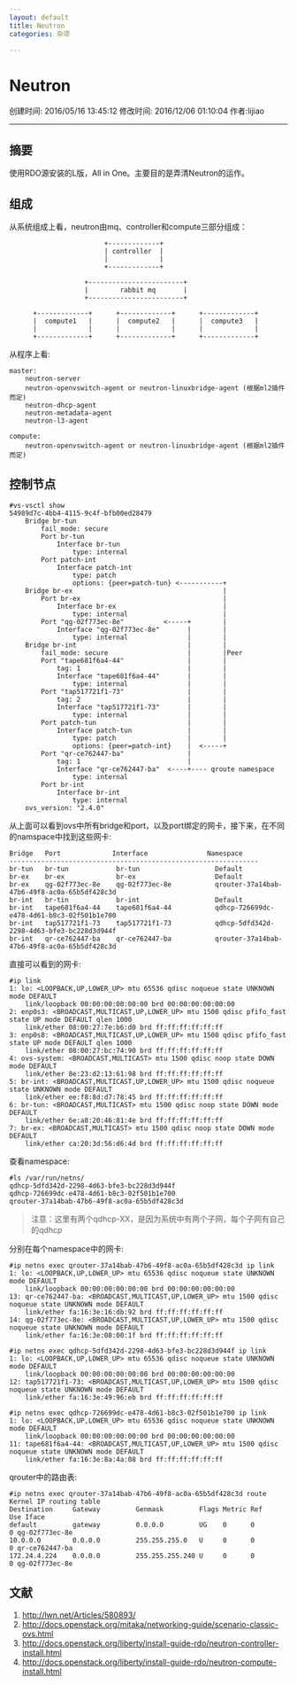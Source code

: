 ```yaml
---
layout: default
title: Neutron
categories: 杂项

---
```


# Neutron
创建时间: 2016/05/16 13:45:12  修改时间: 2016/12/06 01:10:04 作者:lijiao

----

## 摘要

使用RDO源安装的L版，All in One。主要目的是弄清Neutron的运作。

## 组成

从系统组成上看，neutron由mq、controller和compute三部分组成：


	                        +-------------+
	                        | controller  |
	                        |             |
	                        +-------------+

	                   +------------------------+
	                   |        rabbit mq       |
	                   +------------------------+

	      +-------------+      +-------------+      +-------------+
	      |  compute1   |      |  compute2   |      |  compute3   |
	      |             |      |             |      |             |
	      +-------------+      +-------------+      +-------------+

从程序上看:

	master: 
		neutron-server
		neutron-openvswitch-agent or neutron-linuxbridge-agent (根据ml2插件而定)
		neutron-dhcp-agent
		neutron-metadata-agent
		neutron-l3-agent
	
	compute:
		neutron-openvswitch-agent or neutron-linuxbridge-agent (根据ml2插件而定)

## 控制节点

	#vs-vsctl show
	54989d7c-4bb4-4115-9c4f-bfb00ed28479
	    Bridge br-tun
	        fail_mode: secure
	        Port br-tun
	            Interface br-tun
	                type: internal
	        Port patch-int
	            Interface patch-int
	                type: patch  
	                options: {peer=patch-tun} <-----------+
	    Bridge br-ex                                      |
	        Port br-ex                                    |
	            Interface br-ex                           |
	                type: internal                        |
	        Port "qg-02f773ec-8e"          <-----+        |
	            Interface "qg-02f773ec-8e"       |        |
	                type: internal               |        |
	    Bridge br-int                            |        |
	        fail_mode: secure                    |        |Peer
	        Port "tape681f6a4-44"                |        |
	            tag: 1                           |        |
	            Interface "tape681f6a4-44"       |        |
	                type: internal               |        |
	        Port "tap517721f1-73"                |        |
	            tag: 2                           |        |
	            Interface "tap517721f1-73"       |        |
	                type: internal               |        |
	        Port patch-tun                       |        |
	            Interface patch-tun              |        |
	                type: patch                  |        |
	                options: {peer=patch-int}    |  <-----+
	        Port "qr-ce762447-ba"                |
	            tag: 1                           |
	            Interface "qr-ce762447-ba"  <----+---- qroute namespace
	                type: internal
	        Port br-int
	            Interface br-int
	                type: internal
	    ovs_version: "2.4.0"

从上面可以看到ovs中所有bridge和port，以及port绑定的网卡，接下来，在不同的namspace中找到这些网卡:

	Bridge   Port             Interface               Namespace
	---------------------------------------------------------------
	br-tun   br-tun            br-tun                   Default
	br-ex    br-ex             br-ex                    Default
	br-ex    qg-02f773ec-8e    qg-02f773ec-8e           qrouter-37a14bab-47b6-49f8-ac0a-65b5df428c3d
	br-int   br-tin            br-int                   Default
	br-int   tape681f6a4-44    tape681f6a4-44           qdhcp-726699dc-e478-4d61-b8c3-02f501b1e700
	br-int   tap517721f1-73    tap517721f1-73           qdhcp-5dfd342d-2298-4d63-bfe3-bc228d3d944f
	br-int   qr-ce762447-ba    qr-ce762447-ba           qrouter-37a14bab-47b6-49f8-ac0a-65b5df428c3d

直接可以看到的网卡:

	#ip link
	1: lo: <LOOPBACK,UP,LOWER_UP> mtu 65536 qdisc noqueue state UNKNOWN mode DEFAULT
	    link/loopback 00:00:00:00:00:00 brd 00:00:00:00:00:00
	2: enp0s3: <BROADCAST,MULTICAST,UP,LOWER_UP> mtu 1500 qdisc pfifo_fast state UP mode DEFAULT qlen 1000
	    link/ether 08:00:27:7e:b6:d0 brd ff:ff:ff:ff:ff:ff
	3: enp0s8: <BROADCAST,MULTICAST,UP,LOWER_UP> mtu 1500 qdisc pfifo_fast state UP mode DEFAULT qlen 1000
	    link/ether 08:00:27:bc:74:90 brd ff:ff:ff:ff:ff:ff
	4: ovs-system: <BROADCAST,MULTICAST> mtu 1500 qdisc noop state DOWN mode DEFAULT
	    link/ether 8e:23:d2:13:61:98 brd ff:ff:ff:ff:ff:ff
	5: br-int: <BROADCAST,MULTICAST,UP,LOWER_UP> mtu 1500 qdisc noqueue state UNKNOWN mode DEFAULT
	    link/ether ee:f8:8d:d7:78:45 brd ff:ff:ff:ff:ff:ff
	6: br-tun: <BROADCAST,MULTICAST> mtu 1500 qdisc noop state DOWN mode DEFAULT
	    link/ether 6e:a8:20:46:81:4e brd ff:ff:ff:ff:ff:ff
	7: br-ex: <BROADCAST,MULTICAST> mtu 1500 qdisc noop state DOWN mode DEFAULT
	    link/ether ca:20:3d:56:d6:4d brd ff:ff:ff:ff:ff:ff

查看namespace:

	#ls /var/run/netns/
	qdhcp-5dfd342d-2298-4d63-bfe3-bc228d3d944f  
	qdhcp-726699dc-e478-4d61-b8c3-02f501b1e700  
	qrouter-37a14bab-47b6-49f8-ac0a-65b5df428c3d

>注意：这里有两个qdhcp-XX，是因为系统中有两个子网，每个子网有自己的qdhcp

分别在每个namespace中的网卡:

	#ip netns exec qrouter-37a14bab-47b6-49f8-ac0a-65b5df428c3d ip link
	1: lo: <LOOPBACK,UP,LOWER_UP> mtu 65536 qdisc noqueue state UNKNOWN mode DEFAULT
	    link/loopback 00:00:00:00:00:00 brd 00:00:00:00:00:00
	13: qr-ce762447-ba: <BROADCAST,MULTICAST,UP,LOWER_UP> mtu 1500 qdisc noqueue state UNKNOWN mode DEFAULT
	    link/ether fa:16:3e:16:db:92 brd ff:ff:ff:ff:ff:ff
	14: qg-02f773ec-8e: <BROADCAST,MULTICAST,UP,LOWER_UP> mtu 1500 qdisc noqueue state UNKNOWN mode DEFAULT
	    link/ether fa:16:3e:08:00:1f brd ff:ff:ff:ff:ff:ff
	
	#ip netns exec qdhcp-5dfd342d-2298-4d63-bfe3-bc228d3d944f ip link
	1: lo: <LOOPBACK,UP,LOWER_UP> mtu 65536 qdisc noqueue state UNKNOWN mode DEFAULT
	    link/loopback 00:00:00:00:00:00 brd 00:00:00:00:00:00
	12: tap517721f1-73: <BROADCAST,MULTICAST,UP,LOWER_UP> mtu 1500 qdisc noqueue state UNKNOWN mode DEFAULT
	    link/ether fa:16:3e:49:96:eb brd ff:ff:ff:ff:ff:ff
	
	#ip netns exec qdhcp-726699dc-e478-4d61-b8c3-02f501b1e700 ip link
	1: lo: <LOOPBACK,UP,LOWER_UP> mtu 65536 qdisc noqueue state UNKNOWN mode DEFAULT
	    link/loopback 00:00:00:00:00:00 brd 00:00:00:00:00:00
	11: tape681f6a4-44: <BROADCAST,MULTICAST,UP,LOWER_UP> mtu 1500 qdisc noqueue state UNKNOWN mode DEFAULT
	    link/ether fa:16:3e:8a:4a:08 brd ff:ff:ff:ff:ff:ff

qrouter中的路由表:

	#ip netns exec qrouter-37a14bab-47b6-49f8-ac0a-65b5df428c3d route
	Kernel IP routing table
	Destination     Gateway         Genmask         Flags Metric Ref    Use Iface
	default         gateway         0.0.0.0         UG    0      0        0 qg-02f773ec-8e
	10.0.0.0        0.0.0.0         255.255.255.0   U     0      0        0 qr-ce762447-ba
	172.24.4.224    0.0.0.0         255.255.255.240 U     0      0        0 qg-02f773ec-8e

## 文献

1. http://lwn.net/Articles/580893/
2. http://docs.openstack.org/mitaka/networking-guide/scenario-classic-ovs.html
3. http://docs.openstack.org/liberty/install-guide-rdo/neutron-controller-install.html
4. http://docs.openstack.org/liberty/install-guide-rdo/neutron-compute-install.html
